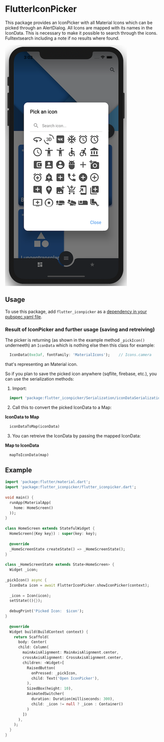 # FlutterIconPicker

This package provides an IconPicker with all Material Icons which can be picked through an AlertDialog. All Icons are mapped with its names in the IconData. This is necessary to make it possible to search through the icons. Fulltextsearch including a note if no results where found.

![IconPicker](https://github.com/Ahmadre/FlutterIconPicker/blob/master/assets/FlutterIconPicker.png)

## Usage

To use this package, add ```flutter_iconpicker``` as a [dependency in your pubspec.yaml file](https://flutter.io/platform-plugins/).

### Result of IconPicker and further usage (saving and retreiving)

The picker is returning (as shown in the example method ```_pickIcon()``` underneeth) an ```IconData``` which is nothing else then this class for example: 
```dart
  IconData(0xe3af, fontFamily: 'MaterialIcons');    // Icons.camera
``` 
that's representing an Material icon. 

So if you plan to save the picked icon anywhere (sqflite, firebase, etc.), you can use the serialization methods:

1. Import: 
```dart
  import 'package:flutter_iconpicker/Serialization/iconDataSerialization.dart';
```

2. Call this to convert the picked IconData to a Map:

__IconData to Map__
```dart
  iconDataToMap(iconData)
```

3. You can retreive the IconData by passing the mapped IconData:

__Map to IconData__
```dart
  mapToIconData(map)
```

## Example

```dart
import 'package:flutter/material.dart';
import 'package:flutter_iconpicker/flutter_iconpicker.dart';

void main() {
  runApp(MaterialApp(
    home: HomeScreen()
  ));
}

class HomeScreen extends StatefulWidget {
  HomeScreen({Key key}) : super(key: key);

  @override
  _HomeScreenState createState() => _HomeScreenState();
}

class _HomeScreenState extends State<HomeScreen> {
  Widget _icon;
  
_pickIcon() async {
  IconData icon = await FlutterIconPicker.showIconPicker(context);
  
  _icon = Icon(icon);
  setState((){});
  
  debugPrint('Picked Icon:  $icon');
}
  
  @override
  Widget build(BuildContext context) {
    return Scaffold(
      body: Center(
      child: Column(
        mainAxisAlignment: MainAxisAlignment.center,
        crossAxisAlignment: CrossAxisAlignment.center,
        children: <Widget>[
          RaisedButton(
            onPressed: _pickIcon,
            child: Text('Open IconPicker'),
          ),
          SizedBox(height: 10),
          AnimatedSwitcher(
            duration: Duration(milliseconds: 300),
            child: _icon != null ? _icon : Container()
          )
        ])
      ),
    );
  }
}
```
